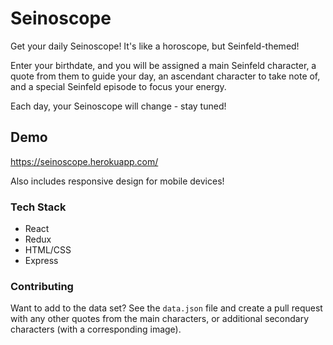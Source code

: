 # Seinoscope

Get your daily Seinoscope! It's like a horoscope, but Seinfeld-themed!

Enter your birthdate, and you will be assigned a main Seinfeld character, a quote from them to guide your day, an ascendant character to take note of, and a special Seinfeld episode to focus your energy.

Each day, your Seinoscope will change - stay tuned!

## Demo

https://seinoscope.herokuapp.com/

Also includes responsive design for mobile devices!

### Tech Stack

- React
- Redux
- HTML/CSS
- Express

### Contributing

Want to add to the data set? See the `data.json` file and create a pull request with any other quotes from the main characters, or additional secondary characters (with a corresponding image).
